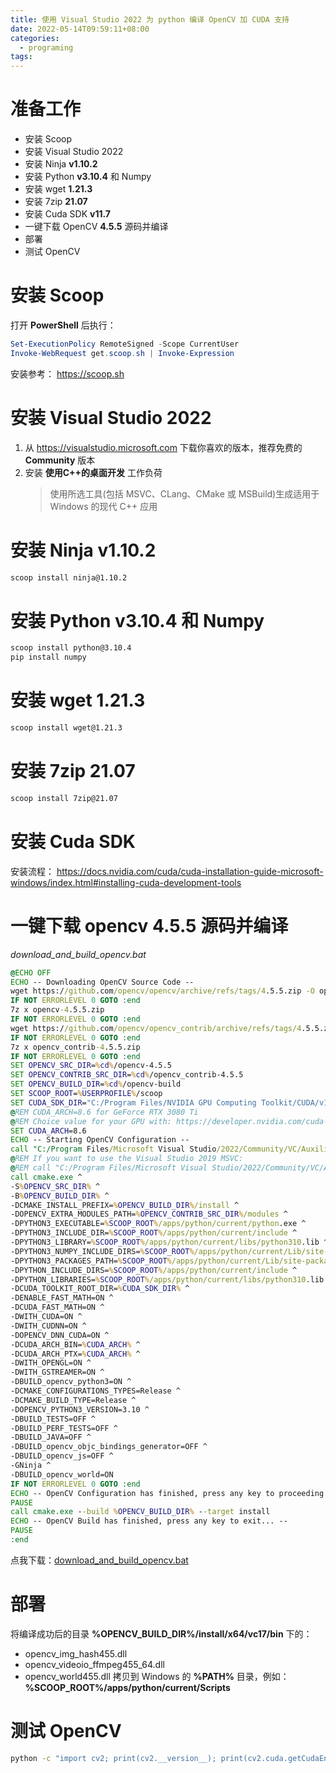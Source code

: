 ```yaml
---
title: 使用 Visual Studio 2022 为 python 编译 OpenCV 加 CUDA 支持
date: 2022-05-14T09:59:11+08:00
categories:
  - programing
tags:
---
```


# 准备工作
- 安装 Scoop
- 安装 Visual Studio 2022
- 安装 Ninja **v1.10.2**
- 安装 Python **v3.10.4** 和 Numpy
- 安装 wget **1.21.3**
- 安装 7zip **21.07**
- 安装 Cuda SDK **v11.7**
- 一键下载 OpenCV **4.5.5** 源码并编译
- 部署
- 测试 OpenCV

# 安装 Scoop
打开 **PowerShell** 后执行：
```powershell
Set-ExecutionPolicy RemoteSigned -Scope CurrentUser
Invoke-WebRequest get.scoop.sh | Invoke-Expression
```
安装参考： <https://scoop.sh>

# 安装 Visual Studio 2022
1. 从 <https://visualstudio.microsoft.com> 下载你喜欢的版本，推荐免费的 **Community** 版本
2. 安装 **使用C++的桌面开发** 工作负荷
   > 使用所选工具(包括 MSVC、CLang、CMake 或 MSBuild)生成适用于 Windows 的现代 C++ 应用

# 安装 Ninja **v1.10.2**
```bat
scoop install ninja@1.10.2
```

# 安装 Python **v3.10.4** 和 Numpy
```bat
scoop install python@3.10.4
pip install numpy
```

# 安装 wget **1.21.3**
```bat
scoop install wget@1.21.3
```

# 安装 7zip **21.07**
```bat
scoop install 7zip@21.07
```


# 安装 Cuda SDK
安装流程： https://docs.nvidia.com/cuda/cuda-installation-guide-microsoft-windows/index.html#installing-cuda-development-tools

# 一键下载 opencv **4.5.5** 源码并编译
*download_and_build_opencv.bat*
```bat
@ECHO OFF
ECHO -- Downloading OpenCV Source Code --
wget https://github.com/opencv/opencv/archive/refs/tags/4.5.5.zip -O opencv-4.5.5.zip
IF NOT ERRORLEVEL 0 GOTO :end
7z x opencv-4.5.5.zip
IF NOT ERRORLEVEL 0 GOTO :end
wget https://github.com/opencv/opencv_contrib/archive/refs/tags/4.5.5.zip -O opencv_contrib-4.5.5.zip
IF NOT ERRORLEVEL 0 GOTO :end
7z x opencv_contrib-4.5.5.zip
IF NOT ERRORLEVEL 0 GOTO :end
SET OPENCV_SRC_DIR=%cd%/opencv-4.5.5
SET OPENCV_CONTRIB_SRC_DIR=%cd%/opencv_contrib-4.5.5
SET OPENCV_BUILD_DIR=%cd%/opencv-build
SET SCOOP_ROOT=%USERPROFILE%/scoop
SET CUDA_SDK_DIR="C:/Program Files/NVIDIA GPU Computing Toolkit/CUDA/v11.7"
@REM CUDA_ARCH=8.6 for GeForce RTX 3080 Ti
@REM Choice value for your GPU with: https://developer.nvidia.com/cuda-gpus
SET CUDA_ARCH=8.6
ECHO -- Starting OpenCV Configuration --
call "C:/Program Files/Microsoft Visual Studio/2022/Community/VC/Auxiliary/Build/vcvars64.bat"
@REM If you want to use the Visual Studio 2019 MSVC:
@REM call "C:/Program Files/Microsoft Visual Studio/2022/Community/VC/Auxiliary/Build/vcvars64.bat" -vcvars_ver=14.29
call cmake.exe ^
-S%OPENCV_SRC_DIR% ^
-B%OPENCV_BUILD_DIR% ^
-DCMAKE_INSTALL_PREFIX=%OPENCV_BUILD_DIR%/install ^
-DOPENCV_EXTRA_MODULES_PATH=%OPENCV_CONTRIB_SRC_DIR%/modules ^
-DPYTHON3_EXECUTABLE=%SCOOP_ROOT%/apps/python/current/python.exe ^
-DPYTHON3_INCLUDE_DIR=%SCOOP_ROOT%/apps/python/current/include ^
-DPYTHON3_LIBRARY=%SCOOP_ROOT%/apps/python/current/libs/python310.lib ^
-DPYTHON3_NUMPY_INCLUDE_DIRS=%SCOOP_ROOT%/apps/python/current/Lib/site-packages/numpy/core/include ^
-DPYTHON3_PACKAGES_PATH=%SCOOP_ROOT%/apps/python/current/Lib/site-packages ^
-DPYTHON_INCLUDE_DIRS=%SCOOP_ROOT%/apps/python/current/include ^
-DPYTHON_LIBRARIES=%SCOOP_ROOT%/apps/python/current/libs/python310.lib ^
-DCUDA_TOOLKIT_ROOT_DIR=%CUDA_SDK_DIR% ^
-DENABLE_FAST_MATH=ON ^
-DCUDA_FAST_MATH=ON ^
-DWITH_CUDA=ON ^
-DWITH_CUDNN=ON ^
-DOPENCV_DNN_CUDA=ON ^
-DCUDA_ARCH_BIN=%CUDA_ARCH% ^
-DCUDA_ARCH_PTX=%CUDA_ARCH% ^
-DWITH_OPENGL=ON ^
-DWITH_GSTREAMER=ON ^
-DBUILD_opencv_python3=ON ^
-DCMAKE_CONFIGURATIONS_TYPES=Release ^
-DCMAKE_BUILD_TYPE=Release ^
-DOPENCV_PYTHON3_VERSION=3.10 ^
-DBUILD_TESTS=OFF ^
-DBUILD_PERF_TESTS=OFF ^
-DBUILD_JAVA=OFF ^
-DBUILD_opencv_objc_bindings_generator=OFF ^
-DBUILD_opencv_js=OFF ^
-GNinja ^
-DBUILD_opencv_world=ON
IF NOT ERRORLEVEL 0 GOTO :end
ECHO -- OpenCV Configuration has finished, press any key to proceeding to build phase... --
PAUSE
call cmake.exe --build %OPENCV_BUILD_DIR% --target install
ECHO -- OpenCV Build has finished, press any key to exit... --
PAUSE
:end
```
点我下载：[download_and_build_opencv.bat](/files/2022/05/download_and_build_opencv.bat)

# 部署
将编译成功后的目录 **%OPENCV_BUILD_DIR%/install/x64/vc17/bin** 下的：
- opencv_img_hash455.dll
- opencv_videoio_ffmpeg455_64.dll
- opencv_world455.dll
拷贝到 Windows 的 **%PATH%** 目录，例如： **%SCOOP_ROOT%/apps/python/current/Scripts**

# 测试 OpenCV
```bat
python -c "import cv2; print(cv2.__version__); print(cv2.cuda.getCudaEnabledDeviceCount())"
```
